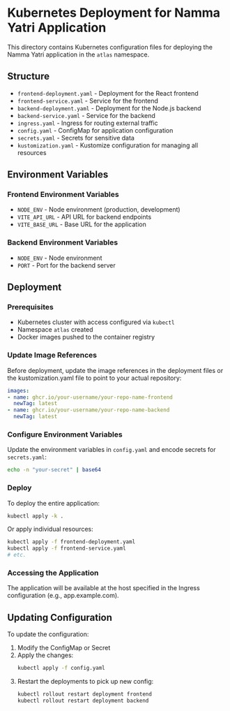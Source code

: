# Kubernetes Deployment for Namma Yatri Application

This directory contains Kubernetes configuration files for deploying the Namma Yatri application in the `atlas` namespace.

## Structure

- `frontend-deployment.yaml` - Deployment for the React frontend
- `frontend-service.yaml` - Service for the frontend
- `backend-deployment.yaml` - Deployment for the Node.js backend
- `backend-service.yaml` - Service for the backend
- `ingress.yaml` - Ingress for routing external traffic
- `config.yaml` - ConfigMap for application configuration
- `secrets.yaml` - Secrets for sensitive data
- `kustomization.yaml` - Kustomize configuration for managing all resources

## Environment Variables

### Frontend Environment Variables
- `NODE_ENV` - Node environment (production, development)
- `VITE_API_URL` - API URL for backend endpoints
- `VITE_BASE_URL` - Base URL for the application

### Backend Environment Variables
- `NODE_ENV` - Node environment
- `PORT` - Port for the backend server

## Deployment

### Prerequisites
- Kubernetes cluster with access configured via `kubectl`
- Namespace `atlas` created
- Docker images pushed to the container registry

### Update Image References
Before deployment, update the image references in the deployment files or the kustomization.yaml file to point to your actual repository:

```yaml
images:
- name: ghcr.io/your-username/your-repo-name-frontend
  newTag: latest
- name: ghcr.io/your-username/your-repo-name-backend
  newTag: latest
```

### Configure Environment Variables
Update the environment variables in `config.yaml` and encode secrets for `secrets.yaml`:

```bash
echo -n "your-secret" | base64
```

### Deploy
To deploy the entire application:

```bash
kubectl apply -k .
```

Or apply individual resources:

```bash
kubectl apply -f frontend-deployment.yaml
kubectl apply -f frontend-service.yaml
# etc.
```

### Accessing the Application
The application will be available at the host specified in the Ingress configuration (e.g., app.example.com).

## Updating Configuration
To update the configuration:

1. Modify the ConfigMap or Secret
2. Apply the changes:
   ```bash
   kubectl apply -f config.yaml
   ```
3. Restart the deployments to pick up new config:
   ```bash
   kubectl rollout restart deployment frontend
   kubectl rollout restart deployment backend
   ``` 